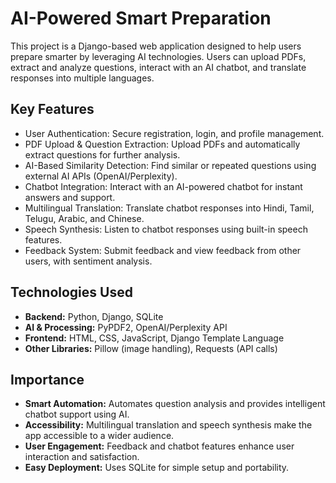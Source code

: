 # **AI-Powered Smart Preparation**
This project is a Django-based web application designed to help users prepare smarter by leveraging AI technologies. Users can upload PDFs, extract and analyze questions, interact with an AI chatbot, and translate responses into multiple languages.

## **Key Features**
- User Authentication: Secure registration, login, and profile management.
- PDF Upload & Question Extraction: Upload PDFs and automatically extract questions for further analysis.
- AI-Based Similarity Detection: Find similar or repeated questions using external AI APIs (OpenAI/Perplexity).
- Chatbot Integration: Interact with an AI-powered chatbot for instant answers and support.
- Multilingual Translation: Translate chatbot responses into Hindi, Tamil, Telugu, Arabic, and Chinese.
- Speech Synthesis: Listen to chatbot responses using built-in speech features.
- Feedback System: Submit feedback and view feedback from other users, with sentiment analysis.

## **Technologies Used**
- **Backend:** Python, Django, SQLite  
- **AI & Processing:** PyPDF2, OpenAI/Perplexity API  
- **Frontend:** HTML, CSS, JavaScript, Django Template Language  
- **Other Libraries:** Pillow (image handling), Requests (API calls)  

## **Importance**
- **Smart Automation:** Automates question analysis and provides intelligent chatbot support using AI.  
- **Accessibility:** Multilingual translation and speech synthesis make the app accessible to a wider audience.  
- **User Engagement:** Feedback and chatbot features enhance user interaction and satisfaction.  
- **Easy Deployment:** Uses SQLite for simple setup and portability.  


